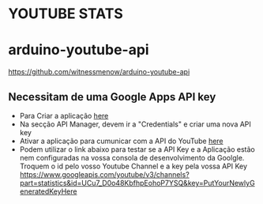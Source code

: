 # YOUTUBE STATS

# arduino-youtube-api
https://github.com/witnessmenow/arduino-youtube-api

## Necessitam de uma Google Apps API key 

* Para Criar a aplicação [here](https://console.developers.google.com)
* Na secção API Manager, devem ir a  "Credentials" e criar uma nova API key
* Ativar a aplicação para cumunicar com a API do YouTube  [here](https://console.developers.google.com/apis/api/youtube)
* Podem utilizar o link abaixo para testar se a API Key e a Aplicação estão nem configuradas na vossa consola de desenvolvimento da Goolgle. Troquem o id pelo vosso Youtube Channel e a key pela vossa API Key
https://www.googleapis.com/youtube/v3/channels?part=statistics&id=UCu7_D0o48KbfhpEohoP7YSQ&key=PutYourNewlyGeneratedKeyHere

